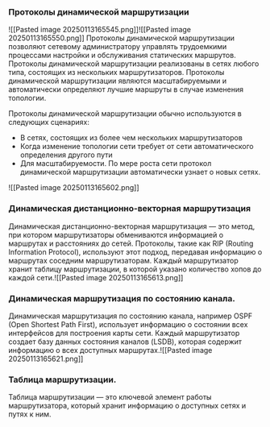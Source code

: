 ### Протоколы динамической маршрутизации
![[Pasted image 20250113165545.png]]![[Pasted image 20250113165550.png]]
Протоколы динамической маршрутизации позволяют сетевому администратору управлять трудоемкими процессами настройки и обслуживания статических маршрутов. Протоколы динамической маршрутизации реализованы в сетях любого типа, состоящих из нескольких маршрутизаторов. Протоколы динамической маршрутизации являются масштабируемыми и автоматически определяют лучшие маршруты в случае изменения топологии.

Протоколы динамической маршрутизации обычно используются в следующих сценариях:

- В сетях, состоящих из более чем нескольких маршрутизаторов
- Когда изменение топологии сети требует от сети автоматического определения другого пути
- Для масштабируемости. По мере роста сети протокол динамической маршрутизации автоматически узнает о новых сетях.

![[Pasted image 20250113165602.png]]

### Динамическая дистанционно-векторная маршрутизация
Динамическая дистанционно-векторная маршрутизация — это метод, при котором маршрутизаторы обмениваются информацией о маршрутах и расстояниях до сетей. Протоколы, такие как RIP (Routing Information Protocol), используют этот подход, передавая информацию о маршрутах соседним маршрутизаторам. Каждый маршрутизатор хранит таблицу маршрутизации, в которой указано количество хопов до каждой сети.![[Pasted image 20250113165613.png]]
### Динамическая маршрутизация по состоянию канала. 
Динамическая маршрутизация по состоянию канала, например OSPF (Open Shortest Path First), использует информацию о состоянии всех интерфейсов для построения карты сети. Каждый маршрутизатор создает базу данных состояния каналов (LSDB), которая содержит информацию о всех доступных маршрутах.![[Pasted image 20250113165621.png]]
### Таблица маршрутизации.
Таблица маршрутизации — это ключевой элемент работы маршрутизатора, который хранит информацию о доступных сетях и путях к ним.